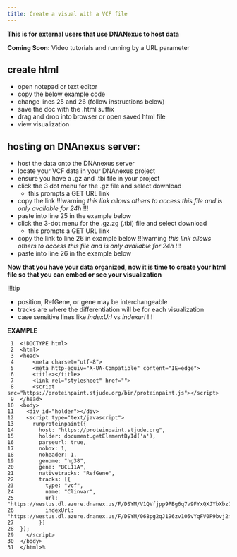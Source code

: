 ```yaml
---
title: Create a visual with a VCF file 
---
```

**This is for external users that use DNANexus to host data**

**Coming Soon:** Video tutorials and running by a URL parameter

## create html 
*	open notepad or text editor
*	copy the below example code
*   change lines 25 and 26 (follow instructions below)
*	save the doc with the .html suffix
*	drag and drop into browser or open saved html file
*	view visualization 

## hosting on DNAnexus server:
*	host the data onto the DNAnexus server 
*	locate your VCF data in your DNAnexus project
*	ensure you have a .gz and .tbi file in your project
*	click the 3 dot menu for the .gz file and select download
    *	this prompts a GET URL link
*	copy the link 
!!!warning 
*this link allows others to access this file and is only available for 24h*
!!!
*	paste into line 25 in the example below
*	click the 3-dot menu for the .gz.zg (.tbi) file and select download
    *	this prompts a GET URL link
*	copy the link to line 26 in example below 
!!!warning
*this link allows others to access this file and is only available for 24h*
!!!
*	paste into line 26 in the example below

**Now that you have your data organized, now it is time to create your html file so that you can embed or see your visualization**

!!!tip
*	position, RefGene, or gene may be interchangeable
*	tracks are where the differentiation will be for each visualization
*	case sensitive lines like *indexUrl* vs *indexurl*
!!!

**EXAMPLE**

     1	<!DOCTYPE html>
     2	<html>
     3	<head>
     4	    <meta charset="utf-8">
     5	    <meta http-equiv="X-UA-Compatible" content="IE=edge">
     6	    <title></title>
     7	    <link rel="stylesheet" href="">
     8	    <script src="https://proteinpaint.stjude.org/bin/proteinpaint.js"></script>
     9	</head>
    10	<body>
    11	  <div id="holder"></div>
    12	  <script type="text/javascript">
    13	    runproteinpaint({
    14	      host: "https://proteinpaint.stjude.org",
    15	      holder: document.getElementById('a'),
    16	      parseurl: true,
    17	      nobox: 1,
    18	      noheader: 1,
    19	      genome: "hg38",
    20	      gene: "BCL11A",
    21	      nativetracks: "RefGene",
    22	      tracks: [{
    23	        type: "vcf",
    24	        name: "Clinvar",
    25	        url: "https://westus.dl.azure.dnanex.us/F/DSYM/V1QVfjpp9PBg6q7v9FYxQXJYbXbz7JvJ528v5bvg/SJACT004_D.WholeGenome.g.vcf.gz",
    26	        indexUrl: "https://westus.dl.azure.dnanex.us/F/DSYM/068pg2qJ196zv105vYqFV0P9bvj2f3Z9XJF88KJp/SJACT004_D.WholeGenome.g.vcf.gz.tbi"
    27	      }]
    28	});
    29	  </script>
    30	</body>
    31	</html>%    